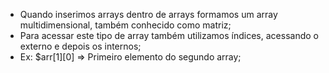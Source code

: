 * Quando inserimos arrays dentro de arrays formamos um array multidimensional, também conhecido como matriz;
* Para acessar este tipo de array também utilizamos índices, acessando o externo e depois os internos;
* Ex: $arr[1][0] => Primeiro elemento do segundo array;